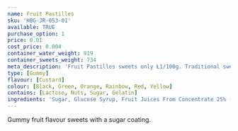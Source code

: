 ```yaml
---
name: Fruit Pastilles
sku: 'HBG-JR-053-01'
available: TRUE
purchase_option: 1
price: 0.01
cost_price: 0.004
container_water_weight: 919
container_sweets_weight: 734
meta_description: 'Fruit Pastilles sweets only Ł1/100g. Traditional sweets and more at Humbugs Confectionery Store. Specialists in satisfying your sweet tooth!'
type: [Gummy]
flavour: [Custard]
colour: [Black, Green, Orange, Rainbow, Red, Yellow]
contains: [Lactose, Nuts, Sugar, Gelatin]
ingredients: 'Sugar, Glucose Syrup, Fruit Juices From Concentrate 25% (Grape, Blackcurrant, Strawberry, Lime, Orange, Lemon), Gelatine, Gum Arabic, Modified Starch, Malic Acid, Acidity Regulator (Trisodium Citrate), Citric Acid, Flavourings, Colours (Anthocyanins, Copper Complexes of Chlorophyllins, Beta-Carotene, Curcumin), Lactic Acid'
---
```

Gummy fruit flavour sweets with a sugar coating.